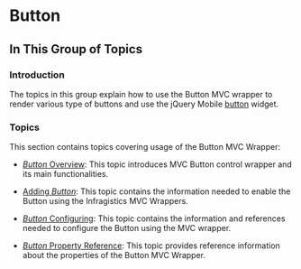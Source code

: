 ﻿<!--
|metadata|
{
    "fileName": "button",
    "controlName": "Button",
    "tags": ["MVC"]
}
|metadata|
-->

# Button

## In This Group of Topics

### Introduction

The topics in this group explain how to use the Button MVC wrapper to render various type of buttons and use the jQuery Mobile [button](http://jquerymobile.com/demos/1.1.1/docs/buttons/index.html) widget.

### Topics

This section contains topics covering usage of the Button MVC Wrapper:

- [*Button* Overview](Button-Overview.html): This topic introduces MVC Button control wrapper and its main functionalities.

- [Adding *Button*](Adding-Button.html): This topic contains the information needed to enable the Button using the Infragistics MVC Wrappers.

- [*Button* Configuring](Button-Configuring.html): This topic contains the information and references needed to configure the Button using the MVC wrapper.

- [*Button* Property Reference](Button-Property-Reference.html): This topic provides reference information about the properties of the Button MVC Wrapper.





 

 


